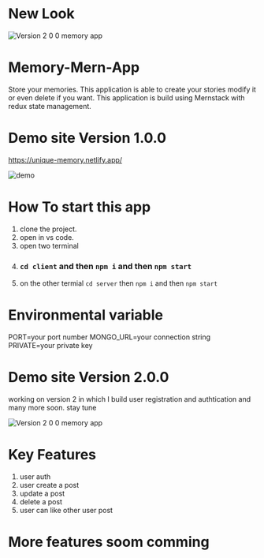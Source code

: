 # New Look
![Version 2 0 0 memory app](https://user-images.githubusercontent.com/51259303/134485308-0c3e94b2-0f27-41f1-a888-8d44fef20a80.PNG)
# Memory-Mern-App
Store your memories. This application is able to create your stories modify it or even delete if you want. This application is build using Mernstack with redux state management.
# Demo site Version 1.0.0
https://unique-memory.netlify.app/

![demo](https://user-images.githubusercontent.com/51259303/132956356-91220e7b-8c85-47fc-9032-ee52e48dc0ac.PNG)

# How To start this app
1. clone the project.
2. open in vs code.
3. open two terminal
4. ### `cd client` and then `npm i` and then  `npm start`
5. on the other termial `cd server` then  `npm i` and then `npm start`

# Environmental variable
PORT=your port number
MONGO_URL=your connection string
PRIVATE=your private key

# Demo site Version 2.0.0
working on version 2 in which I build user registration and authtication and many more soon. stay tune

![Version 2 0 0 memory app](https://user-images.githubusercontent.com/51259303/134485308-0c3e94b2-0f27-41f1-a888-8d44fef20a80.PNG)

# Key Features
1. user auth
2. user create a post
3. update a post
4. delete a post
5. user can like other user post

# More features soom comming
